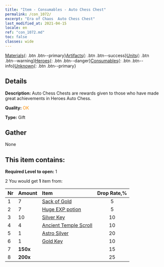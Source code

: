 ```yaml
---
title: "Item - Consumables - Auto Chess Chest"
permalink: /con_1072/
excerpt: "Era of Chaos  Auto Chess Chest"
last_modified_at: 2021-04-15
locale: en
ref: "con_1072.md"
toc: false
classes: wide
---
```

 [Materials](/Items/){: .btn .btn--primary}[Artifacts](/Items/Artifacts/){: .btn .btn--success}[Units](/Items/Units/){: .btn .btn--warning}[Heroes](/Items/Heroes/){: .btn .btn--danger}[Consumables](/Items/Consumables/){: .btn .btn--info}[Unknown](/Items/Unknown/){: .btn .btn--primary}

## Details
 **Description:** Auto Chess Chests are rewards given to those who have made great achievements in Heroes Auto Chess.

 **Quality:** <span style="color: #FF8C00">OK</span>

 **Type:** Gift

## Gather

  None

## This item contains:

 **Required Level to open:** 1

 2 You would get **1** item  from:

  | Nr | Amount |     Item    | Drop Rate,% |
  |:---|:-------|:------------|:---------:|
  | 1 | 7 | [Sack of Gold](/Items/con_714/) | 5 | 
  | 2 | 7 | [Huge EXP potion](/Items/con_703/) | 5 | 
  | 3 | 10 | [Silver Key](/Items/con_693/) | 10 | 
  | 4 | 4 | [Ancient Temple Scroll](/Items/con_697/) | 10 | 
  | 5 | 1 | [Astro Silver](/Items/con_969/) | 20 | 
  | 6 | 1 | [Gold Key](/Items/con_783/) | 10 | 
  | 7 |  **150x** | <i class="fas fa-gem"/> | 15 | 
  | 8 |  **200x** | <i class="fas fa-gem"/> | 25 | 
